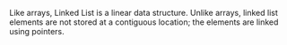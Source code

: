 Like arrays, Linked List is a linear data structure. Unlike arrays, linked list
elements are not stored at a contiguous location; the elements are linked using
pointers.